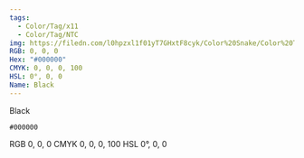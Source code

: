 ```yaml
---
tags:
  - Color/Tag/x11
  - Color/Tag/NTC
img: https://filedn.com/l0hpzxl1f01yT7GHxtF8cyk/Color%20Snake/Color%20Thumbnails/%23000000%20(1920).png
RGB: 0, 0, 0
Hex: "#000000"
CMYK: 0, 0, 0, 100
HSL: 0°, 0, 0
Name: Black
---
```

Black
```palette
#000000
```
RGB 0, 0, 0
CMYK	0, 0, 0, 100
HSL	0°, 0, 0